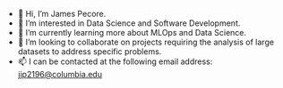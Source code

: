 - 👋 Hi, I’m James Pecore.
- 👀 I’m interested in Data Science and Software Development.
- 🌱 I’m currently learning more about MLOps and Data Science.
- 💞️ I’m looking to collaborate on projects requiring the analysis of large datasets to address specific problems.
- 📫 I can be contacted at the following email address: jjp2196@columbia.edu

<!---
jjp2196/jjp2196 is a ✨ special ✨ repository because its `README.md` (this file) appears on your GitHub profile.
You can click the Preview link to take a look at your changes.
--->

